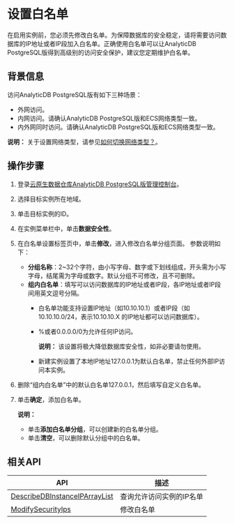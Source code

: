 # 设置白名单

在启用实例前，您必须先修改白名单。为保障数据库的安全稳定，请将需要访问数据库的IP地址或者IP段加入白名单。正确使用白名单可以让AnalyticDB PostgreSQL版得到高级别的访问安全保护，建议您定期维护白名单。

## 背景信息

访问AnalyticDB PostgreSQL版有如下三种场景：

-   外网访问。
-   内网访问。请确认AnalyticDB PostgreSQL版和ECS网络类型一致。
-   内外网同时访问。请确认AnalyticDB PostgreSQL版和ECS网络类型一致。

**说明：** 关于设置网络类型，请参见[如何切换网络类型？](/cn.zh-CN/常见问题/如何切换网络类型？.md)。

## 操作步骤

1.  登录[云原生数据仓库AnalyticDB PostgreSQL版管理控制台](https://gpdbnext.console.aliyun.com/gpdb/cn-hangzhou/list)。
2.  选择目标实例所在地域。
3.  单击目标实例的ID。
4.  在实例菜单栏中，单击**数据安全性**。
5.  在白名单设置标签页中，单击**修改**，进入修改白名单分组页面。 参数说明如下：
    -   **分组名称**：2~32个字符，由小写字母、数字或下划线组成，开头需为小写字母，结尾需为字母或数字。默认分组不可修改，且不可删除。
    -   **组内白名单**：填写可以访问数据库的IP地址或者IP段，各IP地址或者IP段间用英文逗号分隔。
        -   白名单功能支持设置IP地址（如10.10.10.1）或者IP段（如10.10.10.0/24，表示10.10.10.X 的IP地址都可以访问数据库）。
        -   %或者0.0.0.0/0为允许任何IP访问。

            **说明：** 该设置将极大降低数据库安全性，如非必要请勿使用。

        -   新建实例设置了本地IP地址127.0.0.1为默认白名单，禁止任何外部IP访问本实例。
6.  删除“组内白名单”中的默认白名单127.0.0.1，然后填写自定义白名单。
7.  单击**确定**，添加白名单。

    **说明：**

    -   单击**添加白名单分组**，可以创建新的白名单分组。
    -   单击**清空**，可以删除默认分组中的白名单。

## 相关API

|API|描述|
|---|--|
|[DescribeDBInstanceIPArrayList](/cn.zh-CN/API参考/安全管理/DescribeDBInstanceIPArrayList.md)|查询允许访问实例的IP名单|
|[ModifySecurityIps](/cn.zh-CN/API参考/安全管理/ModifySecurityIps.md)|修改白名单|

